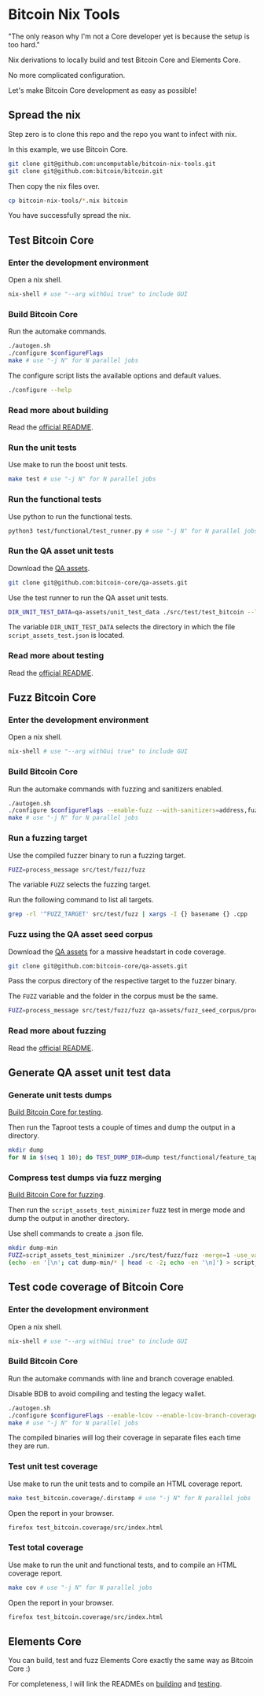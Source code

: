 # Bitcoin Nix Tools

"The only reason why I'm not a Core developer yet is because the setup is too hard."

Nix derivations to locally build and test Bitcoin Core and Elements Core.

No more complicated configuration.

Let's make Bitcoin Core development as easy as possible!

## Spread the nix

Step zero is to clone this repo and the repo you want to infect with nix.

In this example, we use Bitcoin Core.

```bash
git clone git@github.com:uncomputable/bitcoin-nix-tools.git
git clone git@github.com:bitcoin/bitcoin.git
```

Then copy the nix files over.

```bash
cp bitcoin-nix-tools/*.nix bitcoin
```

You have successfully spread the nix.

## Test Bitcoin Core

### Enter the development environment

Open a nix shell.

```bash
nix-shell # use "--arg withGui true" to include GUI
```

### Build Bitcoin Core

Run the automake commands.

```bash
./autogen.sh
./configure $configureFlags
make # use "-j N" for N parallel jobs
```

The configure script lists the available options and default values.

```bash
./configure --help
```

### Read more about building

Read the [official README](https://github.com/bitcoin/bitcoin/blob/master/doc/build-unix.md).

### Run the unit tests

Use make to run the boost unit tests.

```bash
make test # use "-j N" for N parallel jobs
```

### Run the functional tests

Use python to run the functional tests.

```bash
python3 test/functional/test_runner.py # use "-j N" for N parallel jobs # use "--extended" to include ignored tests
```

### Run the QA asset unit tests

Download the [QA assets](https://github.com/bitcoin-core/qa-assets).

```bash
git clone git@github.com:bitcoin-core/qa-assets.git
```

Use the test runner to run the QA asset unit tests.

```bash
DIR_UNIT_TEST_DATA=qa-assets/unit_test_data ./src/test/test_bitcoin --log_level=warning --run_test=script_tests
```

The variable `DIR_UNIT_TEST_DATA` selects the directory in which the file `script_assets_test.json` is located.

### Read more about testing

Read the [official README](https://github.com/bitcoin/bitcoin/blob/master/test/README.md).

## Fuzz Bitcoin Core

### Enter the development environment

Open a nix shell.

```bash
nix-shell # use "--arg withGui true" to include GUI
```

### Build Bitcoin Core

Run the automake commands with fuzzing and sanitizers enabled.

```bash
./autogen.sh
./configure $configureFlags --enable-fuzz --with-sanitizers=address,fuzzer,undefined
make # use "-j N" for N parallel jobs
```

### Run a fuzzing target

Use the compiled fuzzer binary to run a fuzzing target.

```bash
FUZZ=process_message src/test/fuzz/fuzz
```

The variable `FUZZ` selects the fuzzing target.

Run the following command to list all targets.

```bash
grep -rl '^FUZZ_TARGET' src/test/fuzz | xargs -I {} basename {} .cpp
```

### Fuzz using the QA asset seed corpus

Download the [QA assets](https://github.com/bitcoin-core/qa-assets) for a massive headstart in code coverage.

```bash
git clone git@github.com:bitcoin-core/qa-assets.git
```

Pass the corpus directory of the respective target to the fuzzer binary.

The `FUZZ` variable and the folder in the corpus must be the same.

```bash
FUZZ=process_message src/test/fuzz/fuzz qa-assets/fuzz_seed_corpus/process_message/
```

### Read more about fuzzing

Read the [official README](https://github.com/bitcoin/bitcoin/blob/master/doc/fuzzing.md).

## Generate QA asset unit test data

### Generate unit tests dumps

[Build Bitcoin Core for testing](https://github.com/uncomputable/bitcoin-nix-tools/tree/master#test-bitcoin-core).

Then run the Taproot tests a couple of times and dump the output in a directory.

```bash
mkdir dump
for N in $(seq 1 10); do TEST_DUMP_DIR=dump test/functional/feature_taproot.py --dumptests; done
```

### Compress test dumps via fuzz merging

[Build Bitcoin Core for fuzzing](https://github.com/uncomputable/bitcoin-nix-tools/tree/master#fuzz-bitcoin-core).

Then run the `script_assets_test_minimizer` fuzz test in merge mode and dump the output in another directory.

Use shell commands to create a .json file.

```bash
mkdir dump-min
FUZZ=script_assets_test_minimizer ./src/test/fuzz/fuzz -merge=1 -use_value_profile=1 dump-min/ dump/
(echo -en '[\n'; cat dump-min/* | head -c -2; echo -en '\n]') > script_assets_test.json
```

## Test code coverage of Bitcoin Core

### Enter the development environment

Open a nix shell.

```bash
nix-shell # use "--arg withGui true" to include GUI
```

### Build Bitcoin Core

Run the automake commands with line and branch coverage enabled.

Disable BDB to avoid compiling and testing the legacy wallet.

```bash
./autogen.sh
./configure $configureFlags --enable-lcov --enable-lcov-branch-coverage --disable-bdb
make # use "-j N" for N parallel jobs
```

The compiled binaries will log their coverage in separate files each time they are run.

### Test unit test coverage

Use make to run the unit tests and to compile an HTML coverage report.

```bash
make test_bitcoin.coverage/.dirstamp # use "-j N" for N parallel jobs
```

Open the report in your browser.

```bash
firefox test_bitcoin.coverage/src/index.html
```

### Test total coverage

Use make to run the unit and functional tests, and to compile an HTML coverage report.

```bash
make cov # use "-j N" for N parallel jobs
```

Open the report in your browser.

```bash
firefox test_bitcoin.coverage/src/index.html
```

## Elements Core

You can build, test and fuzz Elements Core exactly the same way as Bitcoin Core :)

For completeness, I will link the READMEs on [building](https://github.com/ElementsProject/elements/blob/master/doc/build-unix.md) and [testing](https://github.com/ElementsProject/elements/blob/master/test/README.md).
